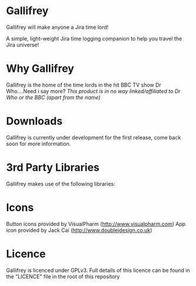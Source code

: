 Gallifrey
=========

Gallifrey will make anyone a Jira time lord!

A simple, light-weight Jira time logging companion to help you travel the Jira universe!

Why Gallifrey
=========

Gallifrey is the home of the time lords in the hit BBC TV show Dr Who....Need i say more?
*This product is in no way linked/affiliated to Dr Who or the BBC (apart from the name)*

Downloads
=========

Gallifrey is currently under development for the first release, come back soon for more information.

3rd Party Libraries
=========

Gallifrey makes use of the following libraries:


Icons
=========

Button icons provided by VisualPharm (http://www.visualpharm.com)
App icon provided by Jack Cai (http://www.doublejdesign.co.uk)

Licence
=========

Gallifrey is licenced under GPLv3.
Full details of this licence can be found in the "LICENCE" file in the root of this repository

